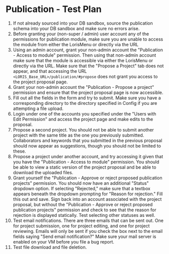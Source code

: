 # Publication - Test Plan
1. If not already sourced into your DB sandbox, source the publication 
schema into your DB sandbox and make sure no errors arise.
2. Before granting your (non-super / admin) user account any of the 
permissions for publication module, make sure you are unable to access the 
module from either the LorisMenu or directly via the URL
3. Using an admin account, grant your non-admin account the 
"Publication - Access to module" permission. Then using that non-admin account
make sure that the module is accessible via either the LorisMenu or directly 
via the URL. Make sure that the "Propose a Project" tab does not appear, 
and that accessing the URL `<LORIS_Base_URL>/publication/#propose` 
does not grant you access to the project proposal page.
4. Grant your non-admin account the "Publication - Propose a project" permission
and ensure that the project proposal page is now accessible.
5. Fill out all the fields in the form and try to submit. Make sure you have
a corresponding directory to the directory specified in Config if you are 
attempting a file upload.
6. Login under one of the accounts you specified under the 
"Users with Edit Permission" and access the project page and make edits to 
the proposal.
7. Propose a second project. You should not be able to submit another project 
with the same title as the one you previously submitted. Collaborators and keywords
that you submitted in the previous proposal should now appear as suggestions, though
 you should not be limited to these.
8. Propose a project under another account, and try accessing it given that you
 have the "Publication - Access to module" permission. You should be able to view
 a static version of the project proposal and be able to download the uploaded files.
9. Grant yourself the "Publication - Approve or reject proposed publication projects"
permission. You should now have an additional "Status" dropdown option. If selecting
"Rejected," make sure that a textbox appears beneath the dropdown prompting for "Reason
 for rejection." Fill this out and save. Sign back into an account associated with
 the project proposal, but without the "Publication - Approve or reject proposed 
 publication projects" permission and check to see that the reason for rejection is 
 displayed statically. Test selecting other statuses as well.
10. Test email notifications. There are three emails that can be sent out. One for
project submission, one for project editing, and one for project reviewing. Emails
will only be sent if you check the box next to the email fields saying "Send email
notification?" Make sure your mail server is enabled on your VM before you file a bug
report.
11. Test file download and file deletion.